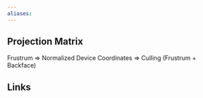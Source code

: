 ```yaml
---
aliases: 
---
```

## Projection Matrix
Frustrum => Normalized Device Coordinates
=> Culling (Frustrum + Backface)

## Links